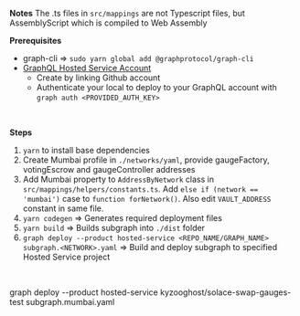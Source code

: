 **Notes**
The .ts files in `src/mappings` are not Typescript files, but AssemblyScript which is compiled to Web Assembly

**Prerequisites**
- graph-cli => `sudo yarn global add @graphprotocol/graph-cli`
- [GraphQL Hosted Service Account](https://thegraph.com/hosted-service/)
    - Create by linking Github account
    - Authenticate your local to deploy to your GraphQL account with `graph auth <PROVIDED_AUTH_KEY>`

</br>

**Steps**

1. `yarn` to install base dependencies
2. Create Mumbai profile in `./networks/yaml`, provide gaugeFactory, votingEscrow and gaugeController addresses
3. Add Mumbai property to `AddressByNetwork` class in `src/mappings/helpers/constants.ts`. Add `else if (network == 'mumbai')` case to `function forNetwork()`. Also edit `VAULT_ADDRESS` constant in same file.
4. `yarn codegen` => Generates required deployment files
5. `yarn build` => Builds subgraph into `./dist` folder
6. `graph deploy --product hosted-service <REPO_NAME/GRAPH_NAME> subgraph.<NETWORK>.yaml` => Build and deploy subgraph to specified Hosted Service project

</br>

graph deploy --product hosted-service kyzooghost/solace-swap-gauges-test subgraph.mumbai.yaml
